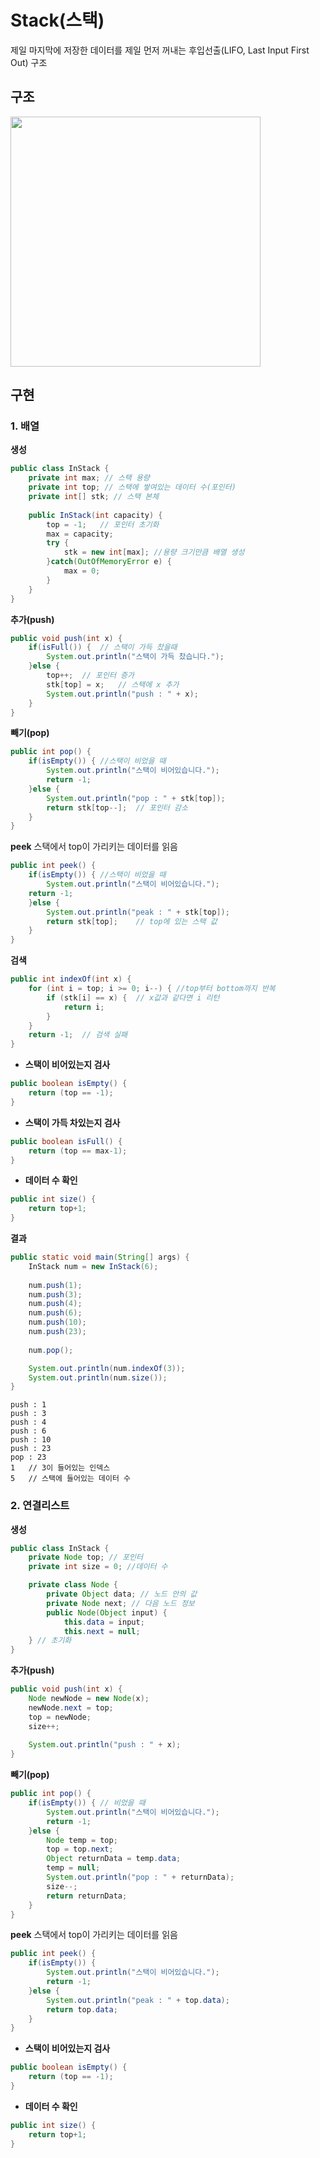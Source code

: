 ﻿# Stack(스택)
제일 마지막에 저장한 데이터를 제일 먼저 꺼내는 후입선출(LIFO, Last Input First Out) 구조

## 구조
<img src="https://user-images.githubusercontent.com/46274903/91826239-43720d00-ec78-11ea-8708-532a6fc7ea77.PNG " height="400">

## 구현
### 1. 배열
**생성**
```java
public class InStack {
	private int max; // 스택 용량
	private int top; // 스택에 쌓여있는 데이터 수(포인터)
	private int[] stk; // 스택 본체
		
	public InStack(int capacity) {
		top = -1;	// 포인터 초기화
		max = capacity;
		try {
			stk = new int[max]; //용량 크기만큼 배열 생성
		}catch(OutOfMemoryError e) {
			max = 0;
		}
	}
}
```
**추가(push)**
```java
public void push(int x) {
	if(isFull()) {	// 스택이 가득 찼을때
		System.out.println("스택이 가득 찼습니다.");
	}else {
		top++;	// 포인터 증가
		stk[top] = x;	// 스택에 x 추가
		System.out.println("push : " + x);
	}
}
```
**빼기(pop)**
```java
public int pop() {
	if(isEmpty()) {	//스택이 비었을 때
		System.out.println("스택이 비어있습니다.");
		return -1;
	}else {	
		System.out.println("pop : " + stk[top]);
		return stk[top--];	// 포인터 감소
	}
}
```
**peek**
스택에서 top이 가리키는 데이터를 읽음
```java
public int peek() {
	if(isEmpty()) {	//스택이 비었을 때
		System.out.println("스택이 비어있습니다.");
	return -1;
	}else {
		System.out.println("peak : " + stk[top]);
		return stk[top];	// top에 있는 스택 값
	}
}
```
**검색**
```java
public int indexOf(int x) {
	for (int i = top; i >= 0; i--) { //top부터 bottom까지 반복
		if (stk[i] == x) {	// x값과 같다면 i 리턴
			return i;
		}
	}
	return -1;	// 검색 실패
}
```
- **스택이 비어있는지 검사**
```java
public boolean isEmpty() {
	return (top == -1);
}
```
- **스택이 가득 차있는지 검사**
```java
public boolean isFull() {
	return (top == max-1);
}
```
- **데이터 수 확인**
```java
public int size() {
	return top+1;
}
```
 **결과**
```java
public static void main(String[] args) {
	InStack num = new InStack(6);
		
	num.push(1);
	num.push(3);
	num.push(4);
	num.push(6);
	num.push(10);
	num.push(23);
	
	num.pop();

	System.out.println(num.indexOf(3));
	System.out.println(num.size());
}
```
```
push : 1
push : 3
push : 4
push : 6
push : 10
push : 23
pop : 23
1	// 3이 들어있는 인덱스
5	// 스택에 들어있는 데이터 수
```

### 2. 연결리스트
**생성**
```java
public class InStack {
	private Node top; // 포인터
	private int size = 0; //데이터 수

	private class Node {
		private Object data; // 노드 안의 값
		private Node next; // 다음 노드 정보
		public Node(Object input) {
			this.data = input;
			this.next = null;
	} // 초기화
}
```
**추가(push)**
```java
public void push(int x) {
	Node newNode = new Node(x); 
	newNode.next = top;	
	top = newNode;
	size++;
		
	System.out.println("push : " + x);
}
```
**빼기(pop)**
```java
public int pop() {
	if(isEmpty()) {	// 비었을 때
		System.out.println("스택이 비어있습니다.");
		return -1;
	}else {
		Node temp = top;
		top = top.next;
		Object returnData = temp.data;
		temp = null;
		System.out.println("pop : " + returnData);
		size--;
		return returnData;
	}
}
```
**peek**
스택에서 top이 가리키는 데이터를 읽음
```java
public int peek() {
	if(isEmpty()) {
		System.out.println("스택이 비어있습니다.");
		return -1;
	}else {
		System.out.println("peak : " + top.data);
		return top.data;
	}
}
```
- **스택이 비어있는지 검사**
```java
public boolean isEmpty() {
	return (top == -1);
}
```
- **데이터 수 확인**
```java
public int size() {
	return top+1;
}
```

